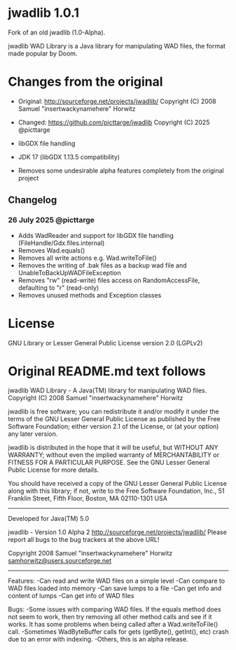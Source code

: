 # jwadlib 1.0.1

Fork of an old jwadlib (1.0-Alpha).

jwadlib WAD Library is a Java library for manipulating WAD files, the format made popular by Doom.


# Changes from the original
* Original: http://sourceforge.net/projects/jwadlib/ Copyright (C) 2008 Samuel "insertwackynamehere" Horwitz
* Changed: https://github.com/picttarge/jwadlib Copyright (C) 2025 @picttarge


* libGDX file handling
* JDK 17 (libGDX 1.13.5 compatibility)
* Removes some undesirable alpha features completely from the original project

## Changelog

### 26 July 2025 @picttarge

* Adds WadReader and support for libGDX file handling (FileHandle/Gdx.files.internal)
* Removes Wad.equals()
* Removes all write actions e.g. Wad.writeToFile()
* Removes the writing of .bak files as a backup wad file and UnableToBackUpWADFileException
* Removes "rw" (read-write) files access on RandomAccessFile, defaulting to "r" (read-only)
* Removes unused methods and Exception classes

# License
GNU Library or Lesser General Public License version 2.0 (LGPLv2)

# Original README.md text follows

jwadlib WAD Library - A Java(TM) library for manipulating WAD files.
Copyright (C) 2008 Samuel "insertwackynamehere" Horwitz

jwadlib is free software; you can redistribute it and/or
modify it under the terms of the GNU Lesser General Public
License as published by the Free Software Foundation; either
version 2.1 of the License, or (at your option) any later version.

jwadlib is distributed in the hope that it will be useful,
but WITHOUT ANY WARRANTY; without even the implied warranty of
MERCHANTABILITY or FITNESS FOR A PARTICULAR PURPOSE.  See the GNU
Lesser General Public License for more details.

You should have received a copy of the GNU Lesser General Public
License along with this library; if not, write to the Free Software
Foundation, Inc., 51 Franklin Street, Fifth Floor, Boston, MA  02110-1301  USA

--------------------------------------------------------------------------------

Developed for Java(TM) 5.0

jwadlib - Version 1.0 Alpha 2
<http://sourceforge.net/projects/jwadlib/>
Please report all bugs to the bug trackers at the above URL!

Copyright 2008 Samuel "insertwackynamehere" Horwitz
<samhorwitz@users.sourceforge.net>

--------------------------------------------------------------------------------

Features:
-Can read and write WAD files on a simple level
-Can compare to WAD files loaded into memory
-Can save lumps to a file
-Can get info and content of lumps
-Can get info of WAD files

Bugs:
-Some issues with comparing WAD files. If the equals method does not seem to
work, then try removing all other method calls and see if it works. It has
some problems when being called after a Wad.writeToFile() call.
-Sometimes WadByteBuffer calls for gets (getByte(), getInt(), etc) crash due to
an error with indexing.
-Others, this is an alpha release.